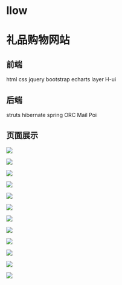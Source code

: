 # llow
# 礼品购物网站

## 前端

html	css	jquery	bootstrap	echarts	layer	H-ui

## 后端

struts	hibernate	spring	ORC	Mail	Poi

## 页面展示

![](E:\llow\image\register.png)

![](E:\llow\image\login.png)

![](E:\llow\image\main.png)

![](E:\llow\image\search.png)

![](E:\llow\image\information.png)

![](E:\llow\image\idcard.png)

![](E:\llow\image\address.png)

![](E:\llow\image\admin_longin.png)

![](E:\llow\image\user.png)

![](E:\llow\image\product.png)

![](E:\llow\image\order.png)

![](E:\llow\image\user_data.png)

